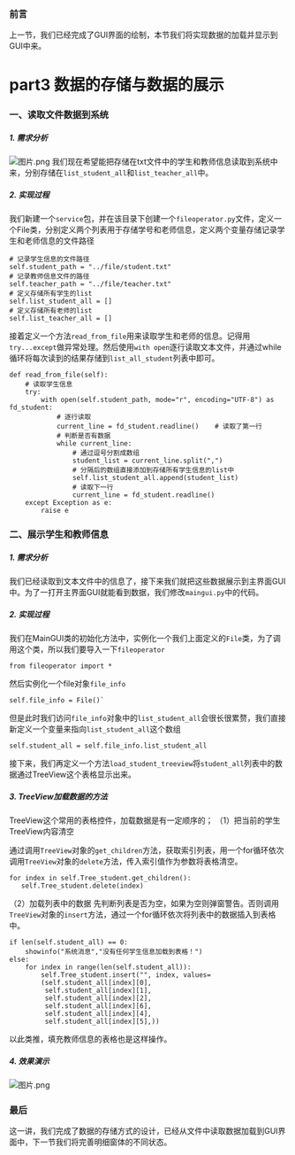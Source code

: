 ### 前言
上一节，我们已经完成了GUI界面的绘制，本节我们将实现数据的加载并显示到GUI中来。
# part3 数据的存储与数据的展示
### 一、读取文件数据到系统
##### 1. 需求分析
![图片.png](https://upload-images.jianshu.io/upload_images/5845585-9a658c5e667e6383.png?imageMogr2/auto-orient/strip%7CimageView2/2/w/1240)
我们现在希望能把存储在txt文件中的学生和教师信息读取到系统中来，分别存储在`list_student_all`和`list_teacher_all`中。
##### 2. 实现过程
我们新建一个`service`包，并在该目录下创建一个`fileoperator.py`文件，定义一个File类，分别定义两个列表用于存储学号和老师信息，定义两个变量存储记录学生和老师信息的文件路径
```
# 记录学生信息的文件路径
self.student_path = "../file/student.txt"
# 记录教师信息文件的路径
self.teacher_path = "../file/teacher.txt"
# 定义存储所有学生的list
self.list_student_all = []
# 定义存储所有老师的list
self.list_teacher_all = []
```
接着定义一个方法`read_from_file`用来读取学生和老师的信息。记得用`try...except`做异常处理。然后使用`with open`逐行读取文本文件，并通过while循环将每次读到的结果存储到`list_all_student`列表中即可。
```
def read_from_file(self):
    # 读取学生信息
    try:
        with open(self.student_path, mode="r", encoding="UTF-8") as fd_student:
            # 逐行读取
            current_line = fd_student.readline()    # 读取了第一行
            # 判断是否有数据
            while current_line:
                # 通过逗号分割成数组
                student_list = current_line.split(",")
                # 分隔后的数组直接添加到存储所有学生信息的list中
                self.list_student_all.append(student_list)
                # 读取下一行
                current_line = fd_student.readline()
    except Exception as e:
        raise e
```
### 二、展示学生和教师信息
##### 1. 需求分析
我们已经读取到文本文件中的信息了，接下来我们就把这些数据展示到主界面GUI中。为了一打开主界面GUI就能看到数据，我们修改`maingui.py`中的代码。

##### 2. 实现过程
我们在MainGUI类的初始化方法中，实例化一个我们上面定义的`File`类，为了调用这个类，所以我们要导入一下`fileoperator`
```
from fileoperator import *
```
然后实例化一个file对象`file_info`
```
self.file_info = File()`
```
但是此时我们访问`file_info`对象中的`list_student_all`会很长很累赘，我们直接新定义一个变量来指向`list_student_all`这个数组
```
self.student_all = self.file_info.list_student_all
```
接下来，我们再定义一个方法`load_student_treeview`将`student_all`列表中的数据通过TreeView这个表格显示出来。

##### 3. TreeView加载数据的方法
TreeView这个常用的表格控件，加载数据是有一定顺序的；
（1）把当前的学生TreeView内容清空

通过调用`TreeView`对象的`get_children`方法，获取索引列表，用一个for循环依次调用`TreeView`对象的`delete`方法，传入索引值作为参数将表格清空。
```
for index in self.Tree_student.get_children():
   self.Tree_student.delete(index)
```
（2）加载列表中的数据
先判断列表是否为空，如果为空则弹窗警告。否则调用`TreeView`对象的`insert`方法，通过一个for循环依次将列表中的数据插入到表格中。
```
if len(self.student_all) == 0:
    showinfo("系统消息","没有任何学生信息加载到表格！")
else:
    for index in range(len(self.student_all)):
        self.Tree_student.insert("", index, values=
        (self.student_all[index][0],
         self.student_all[index][1],
         self.student_all[index][2],
         self.student_all[index][6],
         self.student_all[index][4],
         self.student_all[index][5],))
```
以此类推，填充教师信息的表格也是这样操作。
##### 4. 效果演示
![图片.png](https://upload-images.jianshu.io/upload_images/5845585-3ad6ecd6864be233.png?imageMogr2/auto-orient/strip%7CimageView2/2/w/1240)

### 最后
这一讲，我们完成了数据的存储方式的设计，已经从文件中读取数据加载到GUI界面中，下一节我们将完善明细窗体的不同状态。